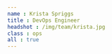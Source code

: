 ```yaml
---
name : Krista Spriggs
title : DevOps Engineer
headshot : /img/team/krista.jpg
class : ops
all : true
---
```

